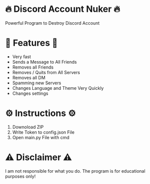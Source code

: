 # 🔥 Discord Account Nuker 🔥
Powerful Program to Destroy Discord Account

# 🌟 Features 🌟
- Very fast
- Sends a Message to All Friends
- Removes all Friends
- Removes / Quits from All Servers
- Removes all DM
- Spamming new Servers
- Changes Language and Theme Very Quickly
- Changes settings

# ⚙️ Instructions ⚙️
1) Downoload ZIP
2) Write Token to config.json File
3) Open main.py File with cmd

# ⚠️ Disclaimer ⚠️
I am not responsible for what you do. The program is for educational purposes only!
